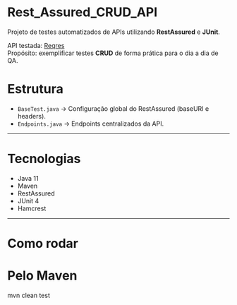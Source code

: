 # Rest_Assured_CRUD_API

Projeto de testes automatizados de APIs utilizando **RestAssured** e **JUnit**.

API testada: [Reqres](https://reqres.in/)  
Propósito: exemplificar testes **CRUD** de forma prática para o dia a dia de QA.

# Estrutura
- `BaseTest.java` → Configuração global do RestAssured (baseURI e headers).
- `Endpoints.java` → Endpoints centralizados da API.
---
# Tecnologias
- Java 11
- Maven
- RestAssured
- JUnit 4
- Hamcrest
---
# Como rodar
# Pelo Maven
mvn clean test